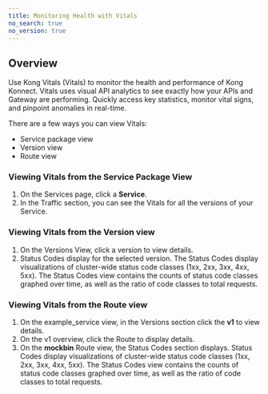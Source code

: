 ```yaml
---
title: Monitoring Health with Vitals
no_search: true
no_version: true
---
```


## Overview
Use Kong Vitals (Vitals) to monitor the health and performance of Kong Konnect. Vitals uses visual API analytics to see exactly how your APIs and Gateway are performing. Quickly access key statistics, monitor vital signs, and pinpoint anomalies in real-time.

There are a few ways you can view Vitals:
* Service package view
* Version view
* Route view

### Viewing Vitals from the Service Package View

1. On the Services page, click a **Service**.
2. In the Traffic section, you can see the Vitals for all the versions of your Service.

### Viewing Vitals from the Version view

1. On the Versions View, click a version to view details.
2. Status Codes display for the selected version. The Status Codes display visualizations of cluster-wide status code classes (1xx, 2xx, 3xx, 4xx, 5xx). The Status Codes view contains the counts of status code classes graphed over time, as well as the ratio of code classes to total requests.

### Viewing Vitals from the Route view

1. On the example_service view, in the Versions section click the **v1** to view details.
2. On the v1 overview, click the Route to display details.
3. On the **mockbin** Route view, the Status Codes section displays. Status Codes display visualizations of cluster-wide status code classes (1xx, 2xx, 3xx, 4xx, 5xx). The Status Codes view contains the counts of status code classes graphed over time, as well as the ratio of code classes to total requests.
